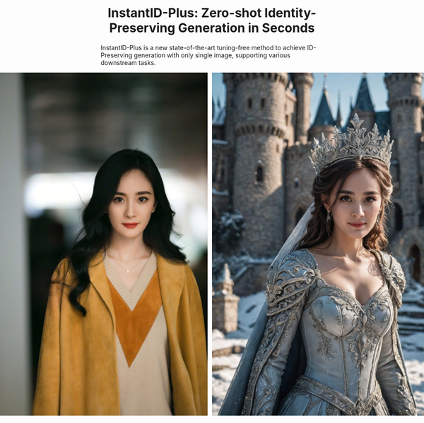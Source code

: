 <div align="center">
<h1>InstantID-Plus: Zero-shot Identity-Preserving Generation in Seconds</h1>

</div>

InstantID-Plus is a new state-of-the-art tuning-free method to achieve ID-Preserving generation with only single image, supporting various downstream tasks.

<div style="display: flex; justify-content: center;">
<img src="data/yangmi.jpg" alt="大幂幂" style="flex: 1; margin-right: 10px;">
<img src="data/res_yangmi.jpg" alt="小公主" style="flex: 1; margin-right: 10px;">
</div>
